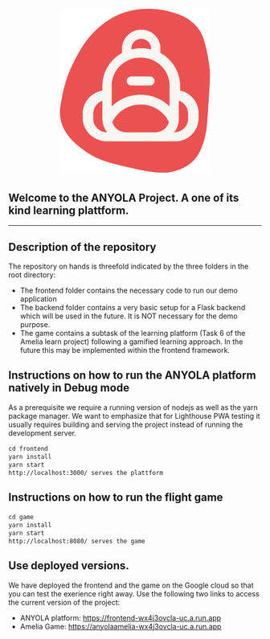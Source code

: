 <h1 align="center">
  <br>
  <img src="readme/AnyolaLogo.png" alt="logo" width="300"></a>
  <br>
</h1>
<h2>Welcome to the ANYOLA Project. A one of its kind learning plattform.</h2>

---
## Description of the repository
The repository on hands is threefold indicated by the three folders in the root directory:
- The frontend folder contains the necessary code to run our demo application
- The backend folder contains a very basic setup for a Flask backend which will be used in the future. It is NOT necessary for the demo purpose.
- The game contains a subtask of the learning platform (Task 6 of the Amelia learn project) following a gamified learning approach. In the future this may be implemented within the frontend framework.

## Instructions on how to run the ANYOLA platform natively in Debug mode
As a prerequisite we require a running version of nodejs as well as the yarn package manager. We want to emphasize that for Lighthouse PWA testing it usually requires building and serving the project instead of running the development server. 
```
cd frontend
yarn install
yarn start
http://localhost:3000/ serves the plattform
```
## Instructions on how to run the flight game
```
cd game
yarn install 
yarn start
http://localhost:8080/ serves the game
```
## Use deployed versions.
We have deployed the frontend and the game on the Google cloud so that you can test the exerience right away. Use the following two links to access the current version of the project:
- ANYOLA platform: https://frontend-wx4j3ovcla-uc.a.run.app
- Amelia Game: https://anyolaamelia-wx4j3ovcla-uc.a.run.app